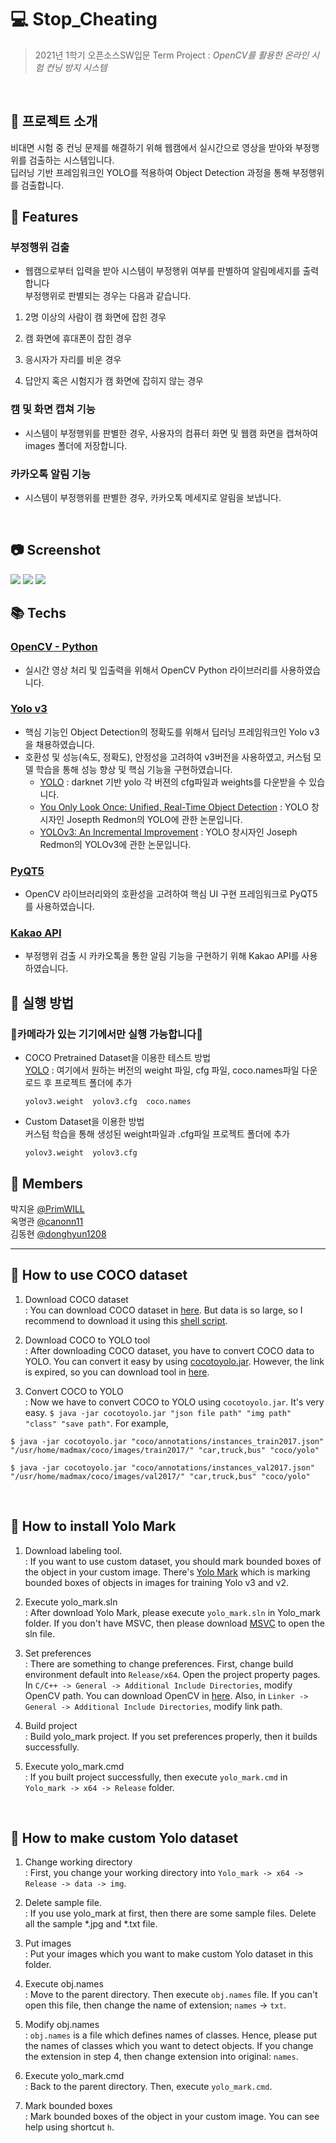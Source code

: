 # :computer: Stop_Cheating
>2021년 1학기 오픈소스SW입문 Term Project : *OpenCV를 활용한 온라인 시험 컨닝 방지 시스템*  
<br/>

## :loudspeaker: 프로젝트 소개
비대면 시험 중 컨닝 문제를 해결하기 위해 웹캠에서 실시간으로 영상을 받아와 부정행위를 검출하는 시스템입니다.  
딥러닝 기반 프레임워크인 YOLO를 적용하여 Object Detection 과정을 통해 부정행위를 검출합니다.

## :wrench: Features
### 부정행위 검출
- 웹캠으로부터 입력을 받아 시스템이 부정행위 여부를 판별하여 알림메세지를 출력합니다  
부정행위로 판별되는 경우는 다음과 같습니다.
1.  2명 이상의 사람이 캠 화면에 잡힌 경우

2.  캠 화면에 휴대폰이 잡힌 경우

3.  응시자가 자리를 비운 경우

4. 답안지 혹은 시험지가 캠 화면에 잡히지 않는 경우



### 캠 및 화면 캡쳐 기능
- 시스템이 부정행위를 판별한 경우, 사용자의 컴퓨터 화면 및 웹캠 화면을 캡쳐하여 images 폴더에 저장합니다.

### 카카오톡 알림 기능
- 시스템이 부정행위를 판별한 경우, 카카오톡 메세지로 알림을 보냅니다.
<br/>


## :camera: Screenshot
<img src="./UI/imgsource/Screenshot-01.JPG">
<img src="./UI/imgsource/Screenshot-02.JPG">
<img src="./UI/imgsource/kakaotalkMessage.JPG">

## :books: Techs

  ### [OpenCV - Python](https://github.com/opencv/opencv)
  - 실시간 영상 처리 및 입출력을 위해서 OpenCV Python 라이브러리를 사용하였습니다.
  ### [Yolo v3](https://github.com/ultralytics/yolov3) 
  - 핵심 기능인 Object Detection의 정확도를 위해서 딥러닝 프레임워크인 Yolo v3을 채용하였습니다. 
  - 호환성 및 성능(속도, 정확도), 안정성을 고려하여 v3버전을 사용하였고, 커스텀 모델 학습을 통해 성능 향상 및 핵심 기능을 구현하였습니다.
    - [YOLO](https://pjreddie.com/darknet/yolo/) : darknet 기반 yolo 각 버젼의 cfg파일과 weights를 다운받을 수 있습니다.
    - [You Only Look Once: Unified, Real-Time Object Detection](https://arxiv.org/pdf/1506.02640.pdf) : YOLO 창시자인 Josepth Redmon의 YOLO에 관한 논문입니다.
    - [YOLOv3: An Incremental Improvement](https://arxiv.org/pdf/1804.02767.pdf) : YOLO 창시자인 Joseph Redmon의 YOLOv3에 관한 논문입니다.
  ### [PyQT5](https://pypi.org/project/PyQt5/) 
  - OpenCV 라이브러리와의 호환성을 고려하여 핵심 UI 구현 프레임워크로 PyQT5를 사용하였습니다.
  ### [Kakao API](https://developers.kakao.com/)
  - 부정행위 검출 시 카카오톡을 통한 알림 기능을 구현하기 위해 Kakao API를 사용하였습니다.

## :triangular_flag_on_post: 실행 방법
### :rotating_light:카메라가 있는 기기에서만 실행 가능합니다:rotating_light:
* COCO Pretrained Dataset을 이용한 테스트 방법  
[YOLO](https://pjreddie.com/darknet/yolo/) : 여기에서 원하는 버전의 weight 파일, cfg 파일, coco.names파일 다운로드 후 프로젝트 폴더에 추가   
  ```
  yolov3.weight  yolov3.cfg  coco.names
  ```
* Custom Dataset을 이용한 방법  
커스텀 학습을 통해 생성된 weight파일과 .cfg파일 프로젝트 폴더에 추가
  ```
  yolov3.weight  yolov3.cfg
  ```

## :two_men_holding_hands: Members

박지윤 [@PrimWILL](https://github.com/PrimWILL)  
옥명관 [@canonn11](https://github.com/canonn11)  
김동현 [@donghyun1208](https://github.com/donghyun1208)

----------------------------------------------------

## :memo: How to use COCO dataset

1. Download COCO dataset   
: You can download COCO dataset in [here](https://cocodataset.org/#download).
But data is so large, so I recommend to download it using this [shell script](https://gist.github.com/mkocabas/a6177fc00315403d31572e17700d7fd9). 

2. Download COCO to YOLO tool  
: After downloading COCO dataset, you have to convert COCO data to YOLO. 
You can convert it easy by using [cocotoyolo.jar](https://bitbucket.org/yymoto/coco-to-yolo/src/master/). However, the link is expired, so you can download tool in [here](https://github.com/winston1214/AICT/blob/master/yolov5/cocotoyolo.jar). 

3. Convert COCO to YOLO  
: Now we have to convert COCO to YOLO using `cocotoyolo.jar`. It's very easy.
`$ java -jar cocotoyolo.jar "json file path" "img path" "class" "save path"`. For example, 
```
$ java -jar cocotoyolo.jar "coco/annotations/instances_train2017.json" "/usr/home/madmax/coco/images/train2017/" "car,truck,bus" "coco/yolo"

$ java -jar cocotoyolo.jar "coco/annotations/instances_val2017.json" "/usr/home/madmax/coco/images/val2017/" "car,truck,bus" "coco/yolo"
```
<br/>

## :wrench: How to install Yolo Mark
1. Download labeling tool.  
: If you want to use custom dataset, you should mark bounded boxes of the object in your custom image. There's [Yolo Mark](https://github.com/AlexeyAB/Yolo_mark) which is marking bounded boxes of objects in images for training Yolo v3 and v2.  

2. Execute yolo_mark.sln  
: After download Yolo Mark, please execute `yolo_mark.sln` in Yolo_mark folder. If you don't have MSVC, then please download [MSVC](https://visualstudio.microsoft.com/ko/downloads/) to open the sln file.  

3. Set preferences  
: There are something to change preferences. First, change build environment default into `Release/x64`. Open the project property pages. In `C/C++ -> General -> Additional Include Directories`, modify OpenCV path. You can download OpenCV in [here](https://opencv.org/releases/). Also, in `Linker -> General -> Additional Include Directories`, modify link path.  

4. Build project  
: Build yolo_mark project. If you set preferences properly, then it builds successfully.  

5. Execute yolo_mark.cmd  
: If you built project successfully, then execute `yolo_mark.cmd` in `Yolo_mark -> x64 -> Release` folder.  

<br/>

## :hammer: How to make custom Yolo dataset  
1. Change working directory  
: First, you change your working directory into `Yolo_mark -> x64 -> Release -> data -> img`.  

2. Delete sample file.  
: If you use yolo_mark at first, then there are some sample files. Delete all the sample *.jpg and *.txt file.  

3. Put images  
: Put your images which you want to make custom Yolo dataset in this folder.  

4. Execute obj.names  
: Move to the parent directory. Then execute `obj.names` file. If you can't open this file, then change the name of extension; `names` -> `txt`.  

5. Modify obj.names  
: `obj.names` is a file which defines names of classes. Hence, please put the names of classes which you want to detect objects. If you change the extension in step 4, then change extension into original: `names`.  

6. Execute yolo_mark.cmd  
: Back to the parent directory. Then, execute `yolo_mark.cmd`.

7. Mark bounded boxes  
: Mark bounded boxes of the object in your custom image. You can see help using shortcut `h`.